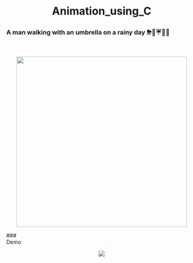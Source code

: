 # <p align="center">Animation_using_C</p>
<h3 align= "left">A man walking with an umbrella on a rainy day ⛈🌈☔🚶‍♂️</h3> 
</br><p align="center"><img src="https://media.giphy.com/media/MS0az8du4jir6/giphy.gif" width="450px" /></p>


###</br>Demo

<p align="center"><img src="https://user-images.githubusercontent.com/53649201/95580868-af088080-0a55-11eb-8fa8-b4873ed931f6.gif"></p>






